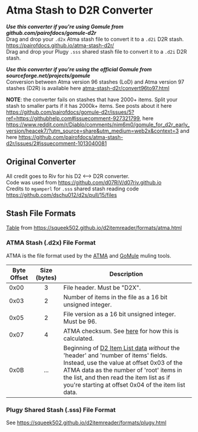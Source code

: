 # Atma Stash to D2R Converter
***Use this converter if you're using Gomule from github.com/pairofdocs/gomule-d2r***  
Drag and drop your `.d2x` Atma stash file to convert it to a `.d2i` D2R stash.  
https://pairofdocs.github.io/atma-stash-d2r/  
Drag and drop your Plugy `.sss` shared stash file to convert it to a `.d2i` D2R stash.  

***Use this converter if you're using the official Gomule from sourceforge.net/projects/gomule***  
Conversion between Atma version 96 stashes (LoD) and Atma version 97 stashes (D2R) is available here [atma-stash-d2r/convert96to97.html](https://pairofdocs.github.io/atma-stash-d2r/convert96to97.html)  

**NOTE**: the converter fails on stashes that have 2000+ items. Split your stash to smaller parts if it has 2000k+ items. See posts about it here https://github.com/pairofdocs/gomule-d2r/issues/5?ref=https://githubhelp.com#issuecomment-927321799, here https://www.reddit.com/r/Diablo/comments/nim6m0/gomule_for_d2r_early_version/heacek7/?utm_source=share&utm_medium=web2x&context=3 and here https://github.com/pairofdocs/atma-stash-d2r/issues/2#issuecomment-1013040081


## Original Converter
All credit goes to Riv for his D2 <--> D2R converter.  
Code was used from https://github.com/d07RiV/d07riv.github.io  
Credits to `mgamperl` for `.sss` shared stash reading code https://github.com/dschu012/d2s/pull/15/files


## Stash File Formats
[Table](https://github.com/squeek502/d2itemreader/blob/master/docs/formats/atma.md) from https://squeek502.github.io/d2itemreader/formats/atma.html


### ATMA Stash (.d2x) File Format

ATMA is the file format used by the [ATMA](http://atma.incgamers.com/) and [GoMule](http://gomule.sourceforge.net/) muling tools.

Byte Offset | Size (bytes) | Description
------------|:------------:|-------------
0x00 | 3 | File header. Must be "D2X".
0x03 | 2 | Number of items in the file as a 16 bit unsigned integer.
0x05 | 2 | File version as a 16 bit unsigned integer. Must be 96.
0x07 | 4 | ATMA checksum. See [here](https://github.com/sylecn/gomule/blob/27731580051afc7e171996997231e42a9f17cd6f/src/gomule/d2x/D2Stash.java#L176-L199) for how this is calculated.
0x0B | ... | Beginning of [D2 Item List data](d2.html#item-list-data-format) *without* the 'header' and 'number of items' fields. Instead, use the value at offset 0x03 of the ATMA data as the number of 'root' items in the list, and then read the item list as if you're starting at offset 0x04 of the item list data.


### Plugy Shared Stash (.sss) File Format
See https://squeek502.github.io/d2itemreader/formats/plugy.html

